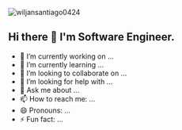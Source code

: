 <p align="left"> <img src="https://komarev.com/ghpvc/?username=wiljansantiago0424&label=Profile%20views&color=0e75b6&style=flat" alt="wiljansantiago0424" /> </p>

## Hi there 👋 I'm Software Engineer.

- 🔭 I’m currently working on ...
- 🌱 I’m currently learning ...
- 👯 I’m looking to collaborate on ...
- 🤔 I’m looking for help with ...
- 💬 Ask me about ...
- 📫 How to reach me: ...
- 😄 Pronouns: ...
- ⚡ Fun fact: ...

